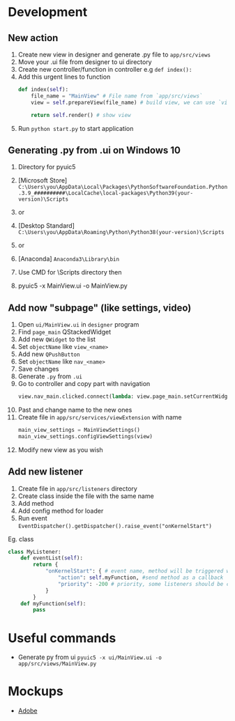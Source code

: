 # Development

## New action 

1. Create new view in designer and generate .py file to `app/src/views`
1. Move your .ui file from designer to ui directory
1. Create new controller/function in controller e.g `def index():`
1. Add this urgent lines to function
    ```python
    def index(self):
        file_name = "MainView" # File name from `app/src/views`
        view = self.prepareView(file_name) # build view, we can use `view` variable to modify view elements 
    
        return self.render() # show view
    ```
1. Run `python start.py` to start application 

## Generating .py from .ui on Windows 10
1. Directory for pyuic5
1. [Microsoft Store] 
`C:\Users\you\AppData\Local\Packages\PythonSoftwareFoundation.Python.3.9_##########\LocalCache\local-packages\Python39(your-version)\Scripts`
1. or
1. [Desktop Standard]
`C:\Users\you\AppData\Roaming\Python\Python38(your-version)\Scripts`
1. or
1. [Anaconda]
`Anaconda3\Library\bin`

1. Use CMD for \Scripts directory then
1. pyuic5 -x MainView.ui -o MainView.py


## Add now "subpage" (like settings, video)
1. Open `ui/MainView.ui` in `designer` program
1. Find `page_main` QStackedWidget 
1. Add new `QWidget` to the list
1. Set `objectName` like `view_<name>`
1. Add new `QPushButton`
1. Set `objectName` like `nav_<name>`
1. Save changes
1. Generate `.py` from `.ui`
1. Go to controller and copy part with navigation
    ```python
    view.nav_main.clicked.connect(lambda: view.page_main.setCurrentWidget(view.view_main))
    ```
1. Past and change name to the new ones
1. Create file in `app/src/services/viewExtension` with name <controllerName><viewName>
    ```python
    main_view_settings = MainViewSettings()
    main_view_settings.configViewSettings(view)
    ```
1. Modify new view as you wish


## Add new listener

1. Create file in `app/src/listeners` directory
1. Create class inside the file with the same name
1. Add method
1. Add config method for loader
1. Run event `EventDispatcher().getDispatcher().raise_event("onKernelStart")`

Eg. class
```python
class MyListener:
    def eventList(self):
        return {
            "onKernelStart": { # event name, method will be triggered when subscriber raise it
                "action": self.myFunction, #send method as a callback
                "priority": -200 # priority, some listeners should be called earlier than another (e.g. db init should be first)
            }
        }
    def myFunction(self):
        pass
```

# Useful commands
- Generate py from ui `pyuic5 -x ui/MainView.ui -o app/src/views/MainView.py`

# Mockups
- [Adobe](https://xd.adobe.com/view/2e1cf53e-92ed-4b14-afd1-b0833650f5c8-7b4f/)
